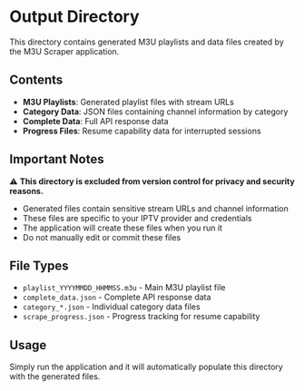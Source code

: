 # Output Directory

This directory contains generated M3U playlists and data files created by the M3U Scraper application.

## Contents

- **M3U Playlists**: Generated playlist files with stream URLs
- **Category Data**: JSON files containing channel information by category
- **Complete Data**: Full API response data
- **Progress Files**: Resume capability data for interrupted sessions

## Important Notes

⚠️ **This directory is excluded from version control for privacy and security reasons.**

- Generated files contain sensitive stream URLs and channel information
- These files are specific to your IPTV provider and credentials
- The application will create these files when you run it
- Do not manually edit or commit these files

## File Types

- `playlist_YYYYMMDD_HHMMSS.m3u` - Main M3U playlist file
- `complete_data.json` - Complete API response data
- `category_*.json` - Individual category data files
- `scrape_progress.json` - Progress tracking for resume capability

## Usage

Simply run the application and it will automatically populate this directory with the generated files. 